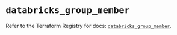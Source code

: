 # `databricks_group_member`

Refer to the Terraform Registry for docs: [`databricks_group_member`](https://registry.terraform.io/providers/databricks/databricks/1.55.0/docs/resources/group_member).
